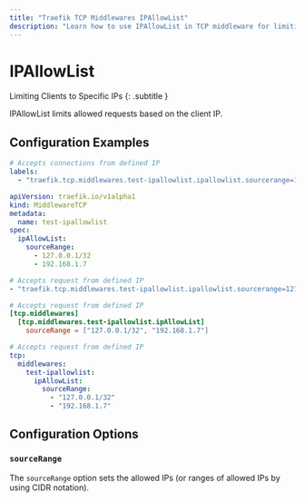 ```yaml
---
title: "Traefik TCP Middlewares IPAllowList"
description: "Learn how to use IPAllowList in TCP middleware for limiting clients to specific IPs in Traefik Proxy. Read the technical documentation."
---
```


# IPAllowList

Limiting Clients to Specific IPs
{: .subtitle }

IPAllowList limits allowed requests based on the client IP.

## Configuration Examples

```yaml tab="Docker & Swarm"
# Accepts connections from defined IP
labels:
  - "traefik.tcp.middlewares.test-ipallowlist.ipallowlist.sourcerange=127.0.0.1/32, 192.168.1.7"
```

```yaml tab="Kubernetes"
apiVersion: traefik.io/v1alpha1
kind: MiddlewareTCP
metadata:
  name: test-ipallowlist
spec:
  ipAllowList:
    sourceRange:
      - 127.0.0.1/32
      - 192.168.1.7
```

```yaml tab="Consul Catalog"
# Accepts request from defined IP
- "traefik.tcp.middlewares.test-ipallowlist.ipallowlist.sourcerange=127.0.0.1/32, 192.168.1.7"
```

```toml tab="File (TOML)"
# Accepts request from defined IP
[tcp.middlewares]
  [tcp.middlewares.test-ipallowlist.ipAllowList]
    sourceRange = ["127.0.0.1/32", "192.168.1.7"]
```

```yaml tab="File (YAML)"
# Accepts request from defined IP
tcp:
  middlewares:
    test-ipallowlist:
      ipAllowList:
        sourceRange:
          - "127.0.0.1/32"
          - "192.168.1.7"
```

## Configuration Options

### `sourceRange`

The `sourceRange` option sets the allowed IPs (or ranges of allowed IPs by using CIDR notation).
